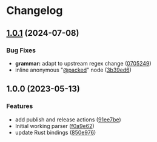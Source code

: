 # Changelog

## [1.0.1](https://github.com/tree-sitter-grammars/tree-sitter-hare/compare/v1.0.0...v1.0.1) (2024-07-08)


### Bug Fixes

* **grammar:** adapt to upstream regex change ([0705249](https://github.com/tree-sitter-grammars/tree-sitter-hare/commit/070524937539eb8bb4f10debd9c83b66c434f3a2))
* inline anonymous "[@packed](https://github.com/packed)" node ([3b39ed6](https://github.com/tree-sitter-grammars/tree-sitter-hare/commit/3b39ed661bc27c7995dede09386ddcacd5984fe9))

## 1.0.0 (2023-05-13)


### Features

* add publish and release actions ([91ee7be](https://github.com/amaanq/tree-sitter-hare/commit/91ee7be8b4ead42160b07fd1e92cff06c1c36ad6))
* Initial working parser ([f0a9e62](https://github.com/amaanq/tree-sitter-hare/commit/f0a9e6207a8c84bbd11143c8eb0c6cf70dc6d8b4))
* update Rust bindings ([850e976](https://github.com/amaanq/tree-sitter-hare/commit/850e976285ae7f1c39dbc10d76dda0ef656584f6))

